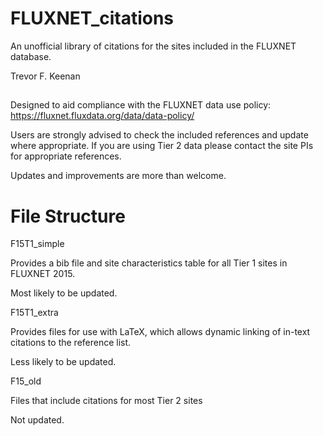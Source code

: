 # FLUXNET_citations
An unofficial library of citations for the sites included in the FLUXNET database.

Trevor F. Keenan

##

Designed to aid compliance with the FLUXNET data use policy: https://fluxnet.fluxdata.org/data/data-policy/

Users are strongly advised to check the included references and update where appropriate. 
If you are using Tier 2 data please contact the site PIs for appropriate references.

Updates and improvements are more than welcome.


# File Structure

F15T1_simple

Provides a bib file and site characteristics table for all Tier 1 sites in FLUXNET 2015.

Most likely to be updated.

F15T1_extra

Provides files for use with LaTeX, which allows dynamic linking of in-text citations to the reference list. 

Less likely to be updated.

F15_old

Files that include citations for most Tier 2 sites

Not updated.


